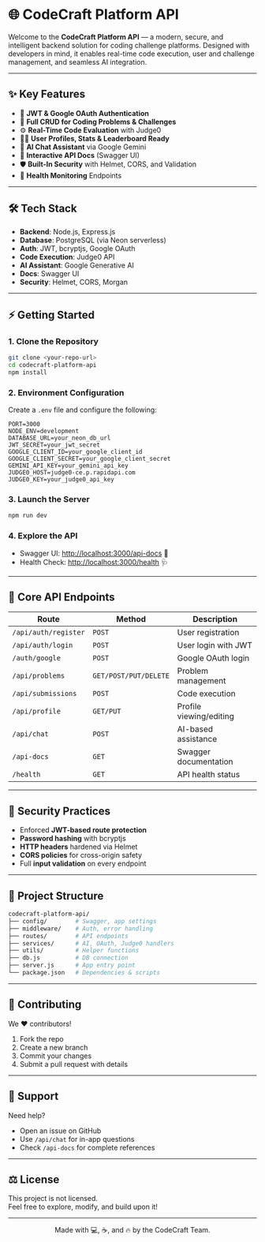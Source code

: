 
# 🌐 CodeCraft Platform API

Welcome to the **CodeCraft Platform API** — a modern, secure, and intelligent backend solution for coding challenge platforms. Designed with developers in mind, it enables real-time code execution, user and challenge management, and seamless AI integration.

---

## ✨ Key Features

- 🔐 **JWT & Google OAuth Authentication**
- 🧩 **Full CRUD for Coding Problems & Challenges**
- ⚙️ **Real-Time Code Evaluation** with Judge0
- 🧑‍💼 **User Profiles, Stats & Leaderboard Ready**
- 🤖 **AI Chat Assistant** via Google Gemini
- 📘 **Interactive API Docs** (Swagger UI)
- 🛡️ **Built-In Security** with Helmet, CORS, and Validation
- 💓 **Health Monitoring** Endpoints

---

## 🛠 Tech Stack

- **Backend**: Node.js, Express.js
- **Database**: PostgreSQL (via Neon serverless)
- **Auth**: JWT, bcryptjs, Google OAuth
- **Code Execution**: Judge0 API
- **AI Assistant**: Google Generative AI
- **Docs**: Swagger UI
- **Security**: Helmet, CORS, Morgan

---

## ⚡ Getting Started

### 1. Clone the Repository

```bash
git clone <your-repo-url>
cd codecraft-platform-api
npm install
```

### 2. Environment Configuration

Create a `.env` file and configure the following:

```env
PORT=3000
NODE_ENV=development
DATABASE_URL=your_neon_db_url
JWT_SECRET=your_jwt_secret
GOOGLE_CLIENT_ID=your_google_client_id
GOOGLE_CLIENT_SECRET=your_google_client_secret
GEMINI_API_KEY=your_gemini_api_key
JUDGE0_HOST=judge0-ce.p.rapidapi.com
JUDGE0_KEY=your_judge0_api_key
```

### 3. Launch the Server

```bash
npm run dev
```

### 4. Explore the API

- Swagger UI: [http://localhost:3000/api-docs](http://localhost:3000/api-docs) 📑  
- Health Check: [http://localhost:3000/health](http://localhost:3000/health) 🩺

---

## 📡 Core API Endpoints

| Route | Method | Description |
|-------|--------|-------------|
| `/api/auth/register` | `POST` | User registration |
| `/api/auth/login` | `POST` | User login with JWT |
| `/auth/google` | `POST` | Google OAuth login |
| `/api/problems` | `GET/POST/PUT/DELETE` | Problem management |
| `/api/submissions` | `POST` | Code execution |
| `/api/profile` | `GET/PUT` | Profile viewing/editing |
| `/api/chat` | `POST` | AI-based assistance |
| `/api-docs` | `GET` | Swagger documentation |
| `/health` | `GET` | API health status |

---

## 🔐 Security Practices

- Enforced **JWT-based route protection**
- **Password hashing** with bcryptjs
- **HTTP headers** hardened via Helmet
- **CORS policies** for cross-origin safety
- Full **input validation** on every endpoint

---

## 📁 Project Structure

```bash
codecraft-platform-api/
├── config/        # Swagger, app settings
├── middleware/    # Auth, error handling
├── routes/        # API endpoints
├── services/      # AI, OAuth, Judge0 handlers
├── utils/         # Helper functions
├── db.js          # DB connection
├── server.js      # App entry point
└── package.json   # Dependencies & scripts
```

---

## 🤝 Contributing

We ❤️ contributors!

1. Fork the repo
2. Create a new branch
3. Commit your changes
4. Submit a pull request with details

---

## 🙋 Support

Need help?  
- Open an issue on GitHub  
- Use `/api/chat` for in-app questions  
- Check `/api-docs` for complete references

---

## ⚖️ License

This project is not licensed.  
Feel free to explore, modify, and build upon it!

---

<div align="center">
  Made with 💻, ☕, and 🔥 by the CodeCraft Team.
</div>
